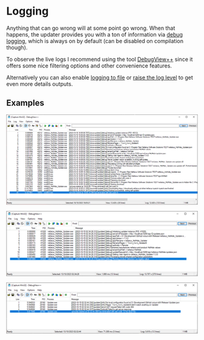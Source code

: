 # Logging

Anything that can go wrong will at some point go wrong. When that happens, the updater provides you with a ton of information via [debug logging](https://learn.microsoft.com/en-us/windows/win32/api/debugapi/nf-debugapi-outputdebugstringa), which is always on by default (can be disabled on compilation though).

To observe the live logs I recommend using the tool [DebugView++](https://github.com/CobaltFusion/DebugViewPP) since it offers some nice filtering options and other convenience features.

Alternatively you can also enable [logging to file](Command-Line-Arguments.md#-log-to-file-value) or [raise the log level](Command-Line-Arguments.md#-log-level-value) to get even more details outputs.

## Examples

![DebugView++_1D66amoQZ9.png](images/DebugView++_1D66amoQZ9.png)

![DebugView++_5rCQ3ElOwB.png](images/DebugView++_5rCQ3ElOwB.png)

![DebugView++_oFMp3IErpb.png](images/DebugView++_oFMp3IErpb.png)
